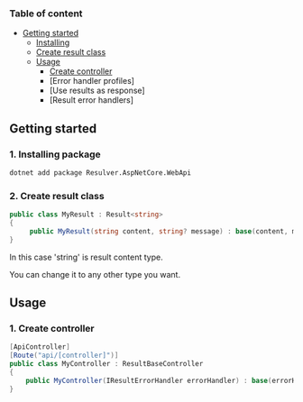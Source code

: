 ### Table of content
- [Getting started](#getting-started)
    - [Installing](#1-Installing-package)
    - [Create result class](#2-Create-result-class)
    - [Usage](#3-Usage)
       - [Create controller](#1-Create-Controller)
       - [Error handler profiles]
       - [Use results as response]
       - [Result error handlers] 



## Getting started
### 1. Installing package
  ```bash
  dotnet add package Resulver.AspNetCore.WebApi
  ```


### 2. Create result class
 ```csharp
 public class MyResult : Result<string>
 {
      public MyResult(string content, string? message) : base(content, message) { }
 }
 ```
  In this case 'string' is result content type.
  
  You can change it to any other type you want.

  ## Usage
  ### 1. Create controller

  ```csharp
  [ApiController]
  [Route("api/[controller]")]
  public class MyController : ResultBaseController
  {
      public MyController(IResultErrorHandler errorHandler) : base(errorHandler) {}
  }
  ```

